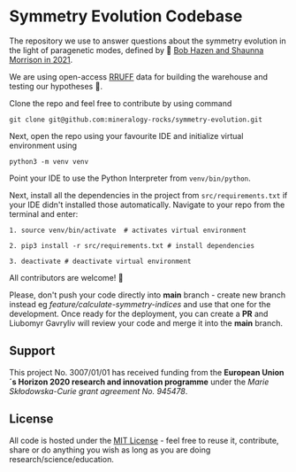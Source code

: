 # Symmetry Evolution Codebase

The repository we use to answer questions about the symmetry evolution in the light
of paragenetic modes, defined by 📖 [Bob Hazen and Shaunna Morrison in 2021](http://minsocam.org/MSA/Ammin/AM_Preprints/8099HazenPreprint.pdf).

We are using open-access [RRUFF](https://rruff.info/) data for building the warehouse and testing
our hypotheses 🤔.

Clone the repo and feel free to contribute by using command
~~~
git clone git@github.com:mineralogy-rocks/symmetry-evolution.git
~~~

Next, open the repo using your favourite IDE and initialize virtual environment using
~~~
python3 -m venv venv
~~~
Point your IDE to use the Python Interpreter from ``venv/bin/python``.

Next, install all the dependencies in the project from ``src/requirements.txt`` if your IDE didn't installed
those automatically. Navigate to your repo from the terminal and enter:
~~~
1. source venv/bin/activate  # activates virtual environment

2. pip3 install -r src/requirements.txt # install dependencies

3. deactivate # deactivate virtual environment
~~~

All contributors are welcome! 🤗

Please, don't push your code directly into **main**
branch - create new branch instead eg *feature/calculate-symmetry-indices* and use that one for
the development. Once ready for the deployment, you can create a **PR** and Liubomyr Gavryliv will
review your code and merge it into the **main** branch.


## Support

This project No. 3007/01/01 has received funding from the **European Union´s Horizon 2020 research and innovation programme** under the *Marie Skłodowska-Curie grant agreement No. 945478*.


## License

All code is hosted under the [MIT License](LICENSE) -
feel free to reuse it, contribute, share or do anything  you wish as long as you are doing research/science/education.
